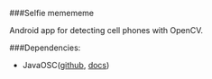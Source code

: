 ###Selfie memememe

Android app for detecting cell phones with OpenCV.

###Dependencies:  
- JavaOSC([github](https://github.com/hoijui/JavaOSC), [docs](http://www.illposed.com/software/javaoscdoc/))  
